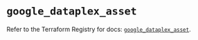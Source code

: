 # `google_dataplex_asset`

Refer to the Terraform Registry for docs: [`google_dataplex_asset`](https://registry.terraform.io/providers/hashicorp/google/6.47.0/docs/resources/dataplex_asset).
